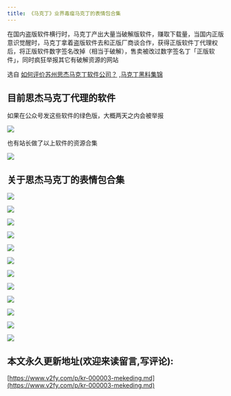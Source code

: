```yaml
---
title: 《马克丁》业界毒瘤马克丁的表情包合集
---
```


在国内盗版软件横行时，马克丁产出大量当破解版软件，赚取下载量，当国内正版意识觉醒时，马克丁拿着盗版软件去和正版厂商谈合作，获得正版软件丁代理权后，将正版软件数字签名改掉（相当于破解），售卖被改过数字签名丁「正版软件」，同时疯狂举报其它有破解资源的网站

选自  [如何评价苏州思杰马克丁软件公司？](https://www.zhihu.com/question/46746200) ,[马克丁黑料集锦](https://masuit.com/s?wd=%E9%A9%AC%E5%85%8B%E4%B8%81)

## 目前思杰马克丁代理的软件

如果在公众号发这些软件的绿色版，大概两天之内会被举报



![](https://www.v2fy.com/asset/makeding/001.png)


也有站长做了以上软件的资源合集

![](https://www.v2fy.com/asset/makeding/008.png)


## 关于思杰马克丁的表情包合集

![](https://www.v2fy.com/asset/makeding/1.jpg)

![](https://www.v2fy.com/asset/makeding/2.jpg)


![](https://www.v2fy.com/asset/makeding/3.jpg)


![](https://www.v2fy.com/asset/makeding/4.jpg)

![](https://www.v2fy.com/asset/makeding/5.jpg)


![](https://www.v2fy.com/asset/makeding/6.jpg)


![](https://www.v2fy.com/asset/makeding/7.jpg)

![](https://www.v2fy.com/asset/makeding/8.jpg)


![](https://www.v2fy.com/asset/makeding/9.jpg)


![](https://www.v2fy.com/asset/makeding/10.jpg)

![](https://www.v2fy.com/asset/makeding/11.jpg)


![](https://www.v2fy.com/asset/makeding/12.jpg)


## 本文永久更新地址(欢迎来读留言,写评论):

[https://www.v2fy.com/p/kr-000003-mekeding.md](https://www.v2fy.com/p/kr-000003-mekeding.md)

